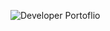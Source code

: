 ![Developer Portoflio](https://github.com/anantshrivastava26/My-Portfolio/blob/main/Developer%20Portolio%20Website.png)
